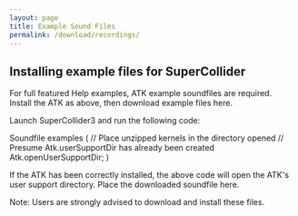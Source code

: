 ```yaml
---
layout: page
title: Example Sound Files
permalink: /download/recordings/
---
```


## Installing example files for SuperCollider

For full featured Help examples, ATK example soundfiles are required. Install the ATK as above, then download example files here.

Launch SuperCollider3 and run the following code:

Soundfile examples
(
// Place unzipped kernels in the directory opened
// Presume Atk.userSupportDir has already been created
Atk.openUserSupportDir;
)

If the ATK has been correctly installed, the above code will open the ATK's user support directory. Place the downloaded soundfile here.

Note: Users are strongly advised to download and install these files.